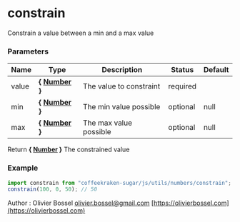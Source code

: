 # constrain

Constrain a value between a min and a max value

### Parameters

| Name  | Type                                                                                                   | Description             | Status   | Default |
| ----- | ------------------------------------------------------------------------------------------------------ | ----------------------- | -------- | ------- |
| value | **{ [Number](https://developer.mozilla.org/fr/docs/Web/JavaScript/Reference/Objets_globaux/Number) }** | The value to constraint | required |
| min   | **{ [Number](https://developer.mozilla.org/fr/docs/Web/JavaScript/Reference/Objets_globaux/Number) }** | The min value possible  | optional | null    |
| max   | **{ [Number](https://developer.mozilla.org/fr/docs/Web/JavaScript/Reference/Objets_globaux/Number) }** | The max value possible  | optional | null    |

Return **{ [Number](https://developer.mozilla.org/fr/docs/Web/JavaScript/Reference/Objets_globaux/Number) }** The constrained value

### Example

```js
import constrain from "coffeekraken-sugar/js/utils/numbers/constrain";
constrain(100, 0, 50); // 50
```

Author : Olivier Bossel [olivier.bossel@gmail.com](mailto:olivier.bossel@gmail.com) [https://olivierbossel.com](https://olivierbossel.com)
